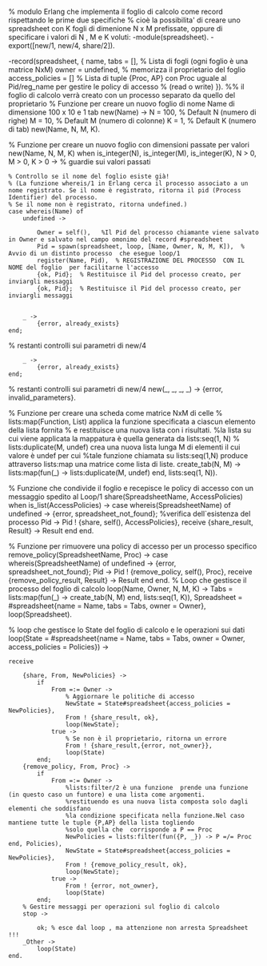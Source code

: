 % modulo Erlang che implementa il foglio di calcolo come record rispettando le prime due specifiche 
% cioè la possibilita' di creare uno spreadsheet con K fogli di dimenione N x M prefissate, oppure di specificare i valori di N , M e K voluti:
-module(spreadsheet).
-export([new/1, new/4, share/2]).

-record(spreadsheet, {
    name,
    tabs = [],              % Lista di fogli (ogni foglio è una matrice NxM)
    owner = undefined,       % memorizza il proprietario del foglio
    access_policies = []    % Lista di tuple  {Proc, AP} con Proc uguale al Pid/reg_name per gestire le policy di accesso
                            % (read o write)
}).
%% il foglio di calcolo verrà creato con un processo separato da quello del proprietario 
% Funzione per creare un nuovo foglio di nome Name di dimensione 100 x 10 e 1 tab
new(Name) ->
    N = 100,  % Default N (numero di righe)
    M = 10,  % Default M (numero di colonne)
    K = 1,   % Default K (numero di tab)
    new(Name, N, M, K).

% Funzione per creare un nuovo foglio con dimensioni passate per valori
new(Name, N, M, K) when is_integer(N), is_integer(M), is_integer(K), N > 0, M > 0, K > 0 ->    % guardie sui valori passati
    
    % Controllo se il nome del foglio esiste già!
    % (La funzione whereis/1 in Erlang cerca il processo associato a un nome registrato. Se il nome è registrato, ritorna il pid (Process Identifier) del processo. 
    % Se il nome non è registrato, ritorna undefined.)
    case whereis(Name) of
        undefined ->
            
            Owner = self(),   %Il Pid del processo chiamante viene salvato in Owner e salvato nel campo omonimo del record #spreadsheet
            Pid = spawn(spreadsheet, loop, [Name, Owner, N, M, K]),  % Avvio di un distinto processo  che esegue loop/1
            register(Name, Pid),  % REGISTRAZIONE DEL PROCESSO  CON IL NOME del foglio  per facilitarne l'accesso
            {ok, Pid};  % Restituisce il Pid del processo creato, per inviargli messaggi
            {ok, Pid};  % Restituisce il Pid del processo creato, per inviargli messaggi
            
            
        _ ->
            {error, already_exists}
    end;
% restanti controlli sui parametri di new/4
            
            
        _ ->
            {error, already_exists}
    end;
% restanti controlli sui parametri di new/4
new(_, _, _, _) ->
    {error, invalid_parameters}.

% Funzione per creare una scheda come matrice NxM di celle
% lists:map(Function, List) applica la funzione specificata a ciascun elemento della lista fornita
% e restituisce una nuova lista con i risultati. 
%la lista su cui viene applicata la mappatura è quella generata da lists:seq(1, N)
% lists:duplicate(M, undef) crea una nuova lista lunga M di elementi il cui valore è undef per cui
%tale funzione chiamata su lists:seq(1,N) produce attraverso lists:map una matrice come lista di liste.
create_tab(N, M) ->
    lists:map(fun(_) -> lists:duplicate(M, undef) end, lists:seq(1, N)).

% Funzione che condivide il foglio e recepisce le policy di accesso con un messaggio spedito al Loop/1
share(SpreadsheetName, AccessPolicies) when is_list(AccessPolicies) ->
    case whereis(SpreadsheetName) of
        undefined ->
            {error, spreadsheet_not_found}; %verifica dell`esistenza del processo
        Pid ->
            Pid ! {share, self(), AccessPolicies},
            receive
                {share_result, Result} -> Result
            end
    end.

% Funzione per rimuovere una policy di accesso per un processo specifico
remove_policy(SpreadsheetName, Proc) ->
    case whereis(SpreadsheetName) of
        undefined ->
            {error, spreadsheet_not_found};
        Pid ->
            Pid ! {remove_policy, self(), Proc},
            receive
                {remove_policy_result, Result} -> Result
            end
    end.
% Loop che gestisce il processo del foglio di calcolo
loop(Name, Owner, N, M, K) ->
    Tabs = lists:map(fun(_) -> create_tab(N, M) end, lists:seq(1, K)),
    Spreadsheet = #spreadsheet{name = Name, tabs = Tabs, owner = Owner},
    loop(Spreadsheet).

% loop che gestisce lo State del foglio di calcolo e le operazioni sui dati
loop(State = #spreadsheet{name = Name, tabs = Tabs, owner = Owner, access_policies = Policies}) ->
    
    receive

        {share, From, NewPolicies} ->
            if
                From =:= Owner ->
                    % Aggiornare le politiche di accesso
                    NewState = State#spreadsheet{access_policies = NewPolicies},
                    From ! {share_result, ok},
                    loop(NewState);
                true ->
                    % Se non è il proprietario, ritorna un errore
                    From ! {share_result,{error, not_owner}},
                    loop(State)
            end;
        {remove_policy, From, Proc} ->
            if
                From =:= Owner ->
                    %lists:filter/2 è una funzione  prende una funzione (in questo caso un funtore) e una lista come argomenti.
                    %restituendo es una nuova lista composta solo dagli elementi che soddisfano 
                    %la condizione specificata nella funzione.Nel caso mantiene tutte le tuple {P,AP} della lista togliendo 
                    %solo quella che  corrisponde a P == Proc
                    NewPolicies = lists:filter(fun({P, _}) -> P =/= Proc end, Policies),
                    NewState = State#spreadsheet{access_policies = NewPolicies},
                    From ! {remove_policy_result, ok},
                    loop(NewState);
                true ->
                    From ! {error, not_owner},
                    loop(State)
            end;
        % Gestire messaggi per operazioni sul foglio di calcolo
        stop -> 

            ok; % esce dal loop , ma attenzione non arresta Spreadsheet !!!
        _Other ->
            loop(State)
    end.




